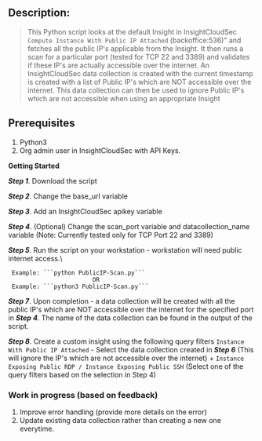 ## Description:

>This Python script looks at the default Insight in InsightCloudSec ```Compute Instance With Public IP Attached``` (backoffice:536)" and fetches all the public IP's applicable from the Insight. It then runs a scan for a particular port (tested for TCP 22 and 3389) and validates if these IP's are actually accessible over the internet. An InsightCloudSec data collection is created with the current timestamp is created with a list of Public IP's which are NOT accessible over the internet. This data collection can then be used to ignore Public IP's which are not accessible when using an appropriate Insight

## Prerequisites

1. Python3 
2. Org admin user in InsightCloudSec with API Keys. 


**Getting Started**

***Step 1***. Download the script 

***Step 2***. Change the base_url variable 

***Step 3***. Add an InsightCloudSec apikey variable 

***Step 4***. (Optional) Change the scan_port variable and datacollection_name variable (Note: Currently                tested only for TCP Port 22 and 3389) 

***Step 5***. Run the script on your workstation - workstation will need public internet access.\

     Example: ```python PublicIP-Scan.py``` 
                            OR 
     Example: ```python3 PublicIP-Scan.py```

***Step 7***. Upon completion - a data collection will be created with all the public IP's which are NOT accessible over the internet for the specified port in ***Step 4***. The name of the data collection can be found in the output of the script.

***Step 8***. Create a custom insight using the following query filters
     ```Instance With Public IP Attached``` - Select the data collection created in ***Step 6*** (This will ignore the IP's which are not accessible over the internet) + 
     ```Instance Exposing Public RDP / Instance Exposing Public SSH``` (Select one of the query filters based on the selection in Step 4)

### Work in progress (based on feedback)

1. Improve error handling (provide more details on the error)
2. Update existing data collection rather than creating a new one everytime.

   
